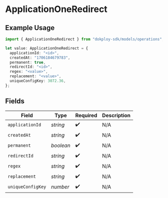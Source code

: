 # ApplicationOneRedirect

## Example Usage

```typescript
import { ApplicationOneRedirect } from "dokploy-sdk/models/operations";

let value: ApplicationOneRedirect = {
  applicationId: "<id>",
  createdAt: "1706184679783",
  permanent: true,
  redirectId: "<id>",
  regex: "<value>",
  replacement: "<value>",
  uniqueConfigKey: 3072.36,
};
```

## Fields

| Field              | Type               | Required           | Description        |
| ------------------ | ------------------ | ------------------ | ------------------ |
| `applicationId`    | *string*           | :heavy_check_mark: | N/A                |
| `createdAt`        | *string*           | :heavy_check_mark: | N/A                |
| `permanent`        | *boolean*          | :heavy_check_mark: | N/A                |
| `redirectId`       | *string*           | :heavy_check_mark: | N/A                |
| `regex`            | *string*           | :heavy_check_mark: | N/A                |
| `replacement`      | *string*           | :heavy_check_mark: | N/A                |
| `uniqueConfigKey`  | *number*           | :heavy_check_mark: | N/A                |